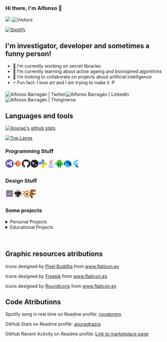 ### Hi there, I'm Alfonso 🦎

![](https://img.shields.io/twitter/follow/AlfonBarraganCa?label=Twitter&color=1DA1F2&logo=Twitter&style=) ![Visitors](https://visitor-badge.laobi.icu/badge?page_id=alfonsobarragan.alfonsobarragan)

[![Spotify](https://novatorem.alfonsobarragan.vercel.app/api/spotify)](https://open.spotify.com/user/alfdel97)

## I'm investigator, developer and sometimes a funny person!
- 🔭 I’m currently working on secret libraries 
- 🌱 I’m currently learning about active ageing and bioinspired algorithms
- 👯 I’m looking to collaborate on projects about artificial intelligence
- ⚡ Fun fact: I love art and I am trying to make it :P

<!--
[<img align="left" alt="Alfonso Barragán | YouTube" width="22px" src="https://cdn.jsdelivr.net/npm/simple-icons@v3/icons/youtube.svg" />][youtube]
-->
[<img align="left" alt="Alfonso Barragán | Twitter" src="https://img.shields.io/badge/Twitter-1DA1F2?style=for-the-badge&logo=twitter&logoColor=white" />][twitter]

[<img align="left" alt="Alfonso Barragán | LinkedIn" src="https://img.shields.io/badge/LinkedIn-0077B5?style=for-the-badge&logo=linkedin&logoColor=white"/>][linkedin]

[<img align="left" alt="Alfonso Barragán | Thingiverse" src="https://img.shields.io/badge/Thingiverse-1DA1F2?style=for-the-badge&logo=Makerbot&logoColor=white"/>][thingiverse]

<br />
<br />

## Languages and tools

[![Anurag's github stats](https://github-readme-stats.vercel.app/api?username=AlfonsoBarragan&count_private=true&show_icons=true&theme=radical)](https://github-readme-stats.alfonsobarragan.vercel.app/)

[![Top Langs](https://github-readme-stats.vercel.app/api/top-langs/?username=AlfonsoBarragan&show_icons=true&layout=compact&theme=radical)](https://github-readme-stats.alfonsobarragan.vercel.app/)

### Programming Stuff

<img align="left" alt="Visual Studio Code" width="26px" src="resources/externos/visual-studio.svg" />

<img align="left" alt="Git" width="26px" src="resources/externos/git.svg" />

<img align="left" alt="GitHub" width="26px" src="https://raw.githubusercontent.com/github/explore/78df643247d429f6cc873026c0622819ad797942/topics/github/github.png" />

<img align="left" alt="Terminal" width="26px" src="https://raw.githubusercontent.com/github/explore/80688e429a7d4ef2fca1e82350fe8e3517d3494d/topics/terminal/terminal.png" />

<img align="left" alt="Python" width="26px" src="resources/externos/piton.svg" />

<img align="left" alt="Java" width="26px" src="resources/externos/java.svg" />

<img align="left" alt="Android" width="26px" src="resources/externos/androide.svg" />

<img align="left" alt="Git" width="26px" src="https://raw.githubusercontent.com/github/explore/80688e429a7d4ef2fca1e82350fe8e3517d3494d/topics/dart/dart.png" />

<img align="left" alt="Git" width="26px" src="https://raw.githubusercontent.com/github/explore/80688e429a7d4ef2fca1e82350fe8e3517d3494d/topics/flutter/flutter.png" />

<!-- Still learning or not use recently

<img align="left" alt="HTML5" width="26px" src="https://raw.githubusercontent.com/github/explore/80688e429a7d4ef2fca1e82350fe8e3517d3494d/topics/html/html.png" />

<img align="left" alt="CSS3" width="26px" src="https://raw.githubusercontent.com/github/explore/80688e429a7d4ef2fca1e82350fe8e3517d3494d/topics/css/css.png" />

<img align="left" alt="SQL" width="26px" src="https://raw.githubusercontent.com/github/explore/80688e429a7d4ef2fca1e82350fe8e3517d3494d/topics/sql/sql.png" />

<img align="left" alt="MySQL" width="26px" src="https://raw.githubusercontent.com/github/explore/80688e429a7d4ef2fca1e82350fe8e3517d3494d/topics/mysql/mysql.png" />

[<img align="left" alt="MongoDB" width="26px" src="https://raw.githubusercontent.com/github/explore/80688e429a7d4ef2fca1e82350fe8e3517d3494d/topics/mongodb/mongodb.png" />][webdevplaylist]
-->

<br />
<br />

### Design Stuff

<img align="left" alt="Procreate" width="26px" src="resources/externos/procreate.svg" />

<img align="left" alt="Inkscape" width="26px" src="resources/externos/inkscape.svg" />

<img align="left" alt="Blender" width="26px" src="resources/externos/blender.png" />

<img align="left" alt="Fusion 360" width="18px" src="resources/externos/fusion360.png" />

<br />
<br />

### Some projects

<details>
    <summary> Personal Projects </summary>

[<img align="left" alt="Galfgets Library" width="40px" src="resources/propios/Galfget.svg" />](https://github.com/AlfonsoBarragan/Galfgets) ![Last release](https://img.shields.io/badge/Repo%20name-Galfgets-ff065c)
 ![Last commit](https://img.shields.io/github/last-commit/AlfonsoBarragan/Galfgets)

</details>

<details>
	<summary> Educational Projects </summary>	
[<img align="left" alt="PokeBLE Libary" width="40px" src="resources/propios/ProfesorAlf.png" />](https://github.com/AlfonsoBarragan/PokeBLE) ![Last release](https://img.shields.io/badge/Repo%20name-PokeBLE-ff065c)
 ![Last commit](https://img.shields.io/github/last-commit/AlfonsoBarragan/PokeBLE)
	
</details>

<br />
<br />


## Graphic resources atributions

Icons designed by <a href="https://www.flaticon.es/autores/pixel-buddha" title="Pixel Buddha">Pixel Buddha</a> from <a href="https://www.flaticon.es/" title="Flaticon"> www.flaticon.es</a>

Icons designed by <a href="https://www.flaticon.es/autores/freepik" title="Freepik">Freepik</a> from <a href="https://www.flaticon.es/" title="Flaticon"> www.flaticon.es</a>

Icons designed by <a href="https://www.flaticon.es/autores/roundicons" title="Roundicons">Roundicons</a> from <a href="https://www.flaticon.es/" title="Flaticon"> www.flaticon.es</a>

## Code Atributions

Spotify song in real time on Readme profile: [novatorem](https://github.com/novatorem/novatorem)

GitHub Stats on Readme profile: [anuraghazra](https://github.com/anuraghazra/github-readme-stats)

GitHub Recent Activity on Readme profile: [Link to marketplace page](https://github.com/marketplace/actions/github-activity-readme)

[twitter]: https://twitter.com/AlfonBarraganCa
[linkedin]: https://www.linkedin.com/in/alfonso-barrag%C3%A1n-carmona/
[thingiverse]: https://www.thingiverse.com/lord_of_chaos1990/designs
